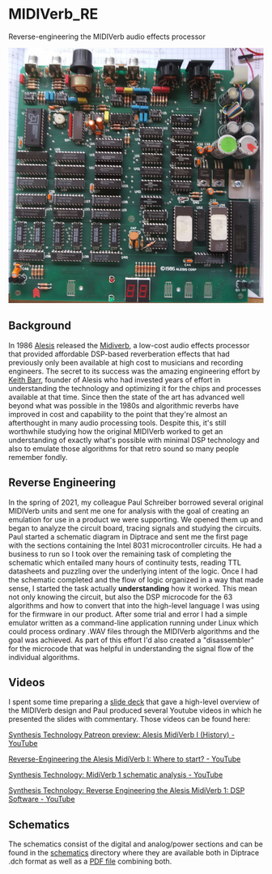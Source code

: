 # MIDIVerb_RE

Reverse-engineering the MIDIVerb audio effects processor

![](./img/MV1_top.png)

## Background

In 1986 [Alesis](https://en.wikipedia.org/wiki/Alesis) released the [Midiverb](https://www.vintagedigital.com.au/alesis-midiverb/), a low-cost audio effects processor that provided affordable DSP-based reverberation effects that had previously only been available at high cost to musicians and recording engineers. The secret to its success was the amazing engineering effort by [Keith Barr](https://valhalladsp.com/2010/08/25/rip-keith-barr/), founder of Alesis who had invested years of effort in understanding the technology and optimizing it for the chips and processes available at that time. Since then the state of the art has advanced well beyond what was possible in the 1980s and algorithmic reverbs have improved in cost and capability to the point that they're almost an afterthought in many audio processing tools. Despite this, it's still worthwhile studying how the original MIDIVerb worked to get an understanding of exactly what's possible with minimal DSP technology and also to emulate those algorithms for that retro sound so many people remember fondly.

## Reverse Engineering

In the spring of 2021, my colleague Paul Schreiber borrowed several original MIDIVerb units and sent me one for analysis with the goal of creating an emulation for use in a product we were supporting. We opened them up and began to analyze the circuit board, tracing signals and studying the circuits. Paul started a schematic diagram in Diptrace and sent me the first page with the sections containing the Intel 8031 microcontroller circuits. He had a business to run so I took over the remaining task of completing the schematic which entailed many hours of continuity tests, reading TTL datasheets and puzzling over the underlying intent of the logic. Once I had the schematic completed and the flow of logic organized in a way that made sense, I started the task actually **understanding** how it worked. This mean not only knowing the circuit, but also the DSP microcode for the 63 algorithms and how to convert that into the high-level language I was using for the firmware in our product. After some trial and error I had a simple emulator written as a command-line application running under Linux which could process ordinary .WAV files through the MIDIVerb algorithms and the goal was achieved. As part of this effort I'd also created a "disassembler" for the microcode that was helpful in understanding the signal flow of the individual algorithms.

## Videos

I spent some time preparing a [slide deck](./docs/MV_Slides.pdf) that gave a high-level overview of the MIDIVerb design and Paul produced several Youtube videos in which he presented the slides with commentary. Those videos can be found here:

[Synthesis Technology Patreon preview: Alesis MidiVerb I (History) - YouTube](https://www.youtube.com/watch?v=2yYiWOHwHSo)

[Reverse-Engineering the Alesis MidiVerb I: Where to start? - YouTube](https://www.youtube.com/watch?v=z4cIt1VPAjU)

[Synthesis Technology: MidiVerb 1 schematic analysis - YouTube](https://www.youtube.com/watch?v=JNPpU08YZjk)

[Synthesis Technology: Reverse Engineering the Alesis MidiVerb 1: DSP Software - YouTube](https://www.youtube.com/watch?v=5DYbirWuBaU)

## Schematics

The schematics consist of the digital and analog/power sections and can be found in the [schematics](./schematics) directory where they are available both in Diptrace .dch format as well as a [PDF file](./schematics/MIDVerb_Schematic.pdf) combining both.
